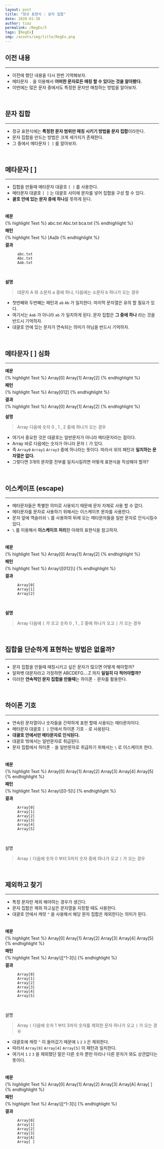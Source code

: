 ```yaml
---
layout: post
title: "정규 표현식 : 문자 집합"
date: 2020-01-30
author: tiaz
permalink: /RegEx/5
tags: [RegEx]
img: /assets/img/title/RegEx.png
---
```

## 이전 내용
---
- 이전에 했던 내용을 다시 한번 기억해보자.
- 메타문자 `.` 을 이용해서 **어떠한 문자로든 매칭 할 수 있다는 것을 알아봤다.**
- 이번에는 많은 문자 중에서도 특정한 문자만 매칭하는 방법을 알아보자.

<br/>

## 문자 집합
---
- 정규 표현식에는 **특정한 문자 범위만 매칭 시키기 방법을 문자 집합**이라한다.
- 문자 집합을 만드는 방법은 크게 세가지가 존재한다.
- 그 중에서 메타문자 `[ ]` 를 알아보자.

<br/>

## 메타문자 [ ]
---
- 집합을 만들때 메타문자 대괄호 `[ ]` 를 사용한다.
- 메타문자 대괄호 `[ ]` 는 대괄호 사이에 문자를 넣어 집합을 구성 할 수 있다.
- **괄호 안에 있는 문자 중에 하나**를 뜻하게 된다.

<br/>

<p style="margin: 5px 0;"><strong>예문</strong></p>
{% highlight Text %}
abc.txt
Abc.txt
bca.txt
{% endhighlight %}
<br/>

<p style="margin: 5px 0;"><strong>패턴</strong></p>
{% highlight Text %}
[Aa]b
{% endhighlight %}
<br/>

<p style="margin: 5px 0;"><strong>결과</strong></p>
<figure class="highlight">
<pre>
<code class="language-text" data-lang="text"><span class="ow">ab</span>c.txt
<span class="ow">Ab</span>c.txt
A<span class="ow">ab</span>.txt</code></pre>
</figure>
<br/>

**설명**<br/>
> 대문자 A 와 소문자 a 중에 하나, 다음에는 소문자 b 하나가 오는 경우

- 첫번째와 두번째는 패턴과 `ab` `Ab` 가 일치한다. 마지막 문자열은 유의 할 필요가 있다.
- 여기서는 `Aab` 가 아니라 `ab` 가 일치하게 된다. 문자 집합은 **그 중에 하나** 라는 것을 반드시 기억하자.
- 대괄호 안에 있는 문자가 연속되는 의미가 아님을 반드시 기억하자.

<br/>

## 메타문자 [ ] 심화
---

<p style="margin: 5px 0;"><strong>예문</strong></p>
{% highlight Text %}
Array[0]
Array[1]
Array[2]
{% endhighlight %}
<br/>

<p style="margin: 5px 0;"><strong>패턴</strong></p>
{% highlight Text %}
Array[012]
{% endhighlight %}
<br/>

<p style="margin: 5px 0;"><strong>결과</strong></p>
{% highlight Text %}
Array[0]
Array[1]
Array[2]
{% endhighlight %}
<br/>

**설명**
> Array 다음에 숫자 0 , 1 , 2 중에 하나가 오는 경우

- 여기서 중요한 것은 대괄호는 일반문자가 아니라 메타문자라는 점이다. 
- Array 바로 다음에는 숫자가 아니라 문자 `[` 가 있다. 
- 즉 `Array0` `Array1` `Array3` 중에 하나라는 뜻이다. 따라서 위의 패턴과 **일치하는 문자열은 없다.** 
- 그렇다면 3개의 문자열 전부를 일치시킬려면 어떻게 표현식을 작성해야 할까?

<br/>

## 이스케이프 (escape)
---
- 메타문자들은 특별한 의미로 사용되기 때문에 문자 자체로 사용 할 수 없다.
- 메타문자를 문자로 사용하기 위해서는 이스케이프 문자를 사용한다.
- 문자 앞에 역슬러쉬 `\` 를 사용하여 뒤에 오는 메타문자들을 일반 문자로 인식시킬수 있다.
- `\` 를 이용해서 **이스케이프 처리**한 아래의 표현식을 참고하자.

<br/>

<p style="margin: 5px 0;"><strong>예문</strong></p>
{% highlight Text %}
Array[0]
Array[1]
Array[2]
{% endhighlight %}
<br/>

<p style="margin: 5px 0;"><strong>패턴</strong></p>
{% highlight Text %}
Array\[[012]\]
{% endhighlight %}
<br/>

<p style="margin: 5px 0;"><strong>결과</strong></p>
<figure class="highlight">
<pre>
<code class="language-text" data-lang="text"><span class="ow">Array[0]</span>
<span class="ow">Array[1]</span>
<span class="ow">Array[2]</span></code></pre>
</figure>
<br/>

**설명**
>  Array 다음에 `[` 가 오고 숫자 0 , 1 , 2 중에 하나가 오고 `]` 가 오는 경우

<br/>

## 집합을 단순하게 표현하는 방법은 없을까?
---
- 문자 집합을 만들때 매칭시키고 싶은 문자가 많으면 어떻게 해야할까?
- 알파벳 대문자라고 가정하면 ABCDEFG....Z 까지 **일일히 다 적어야할까?**
- 이러한 **연속적인 문자 집합을 만들때**는 하이폰 `-` 문자를 활용한다.

<br/>

## 하이폰 기호
---
- 연속된 문자열이나 숫자들을 간략하게 표현 할때 사용되는 메타문자이다.
- 메타문자 대괄호 `[ ]` 안에서 하이폰 기호 `-` 로 사용된다.
- **대괄호 안에서만 메타문자로 인식된다.**
- 대괄호 밖에서는 일반문자로 취급된다.
- 문자 집합에서 하이폰 `-` 을 일반문자로 취급하기 위해서는 `\` 로 이스케이프 한다.

<br/>

<p style="margin: 5px 0;"><strong>예문</strong></p>
{% highlight Text %}
Array[0]
Array[1]
Array[2]
Array[3]
Array[4]
Array[5]
{% endhighlight %}
<br/>

<p style="margin: 5px 0;"><strong>패턴</strong></p>
{% highlight Text %}
Array\[[0-5]\]
{% endhighlight %}
<br/>

<p style="margin: 5px 0;"><strong>결과</strong></p>
<figure class="highlight">
<pre>
<code class="language-text" data-lang="text"><span class="ow">Array[0]</span>
<span class="ow">Array[1]</span>
<span class="ow">Array[2]</span>
<span class="ow">Array[3]</span>
<span class="ow">Array[4]</span>
<span class="ow">Array[5]</span></code></pre>
</figure>
<br/>

설명
> Array `[` 다음에 숫자 0 부터 5까지 숫자 중에 하나가 오고 `]` 가 오는 경우
 
<br/>

## 제외하고 찾기
---
- 특정 문자만 제외 해야하는 경우가 생긴다.
- 문자 집합은 제외 하고싶은 문자열을 지정할 때도 사용한다.
- 대괄호 안에서 캐럿 `^` 을 사용해서 해당 문자 집합은 제외한다는 의미가 된다.

<br/>

<p style="margin: 5px 0;"><strong>예문</strong></p>
{% highlight Text %}
Array[0]
Array[1]
Array[2]
Array[3]
Array[4]
Array[5]
{% endhighlight %}
<br/>

<p style="margin: 5px 0;"><strong>패턴</strong></p>
{% highlight Text %}
Array\[[^1-3]\]
{% endhighlight %}
<br/>

<p style="margin: 5px 0;"><strong>결과</strong></p>
<figure class="highlight">
<pre>
<code class="language-text" data-lang="text"><span class="ow">Array[0]</span>
Array[1]
Array[2]
Array[3]
<span class="ow">Array[4]</span>
<span class="ow">Array[5]</span></code></pre>
</figure>
<br/>

설명
> Array `[` 다음에 숫자 1 부터 3까지 숫자를 제외한 문자 하나가 오고 `]` 가 오는 경우
 
 - 대괄호에 캐럿 `^` 이 들어갔기 때문에 `1` `2` `3` 은 제외한다.
 - 따라서 `Array[0]` `Array[4]` `Array[5]` 이 패턴과 일치한다.
 - 여기서 `1` `2` `3` 을 제외했단 말은 다른 숫자 뿐만 아리나 다른 문자가 와도 상관없다는 뜻이다.

<br/>

<p style="margin: 5px 0;"><strong>예문</strong></p>
{% highlight Text %}
Array[0]
Array[1]
Array[2]
Array[3]
Array[A]
Array[ ]
{% endhighlight %}
<br/>

<p style="margin: 5px 0;"><strong>패턴</strong></p>
{% highlight Text %}
Array\[[^1-3]\]
{% endhighlight %}
<br/>

<p style="margin: 5px 0;"><strong>결과</strong></p>
<figure class="highlight">
<pre>
<code class="language-text" data-lang="text"><span class="ow">Array[0]</span>
Array[1]
Array[2]
Array[3]
<span class="ow">Array[A]</span>
<span class="ow">Array[ ]</span></code></pre>
</figure>
<br/>